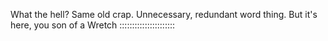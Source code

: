 What the hell? Same old crap. Unnecessary, redundant word thing. But it's here, you son of a Wretch ::::::::::::::::::::::
